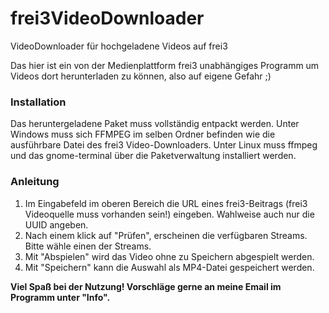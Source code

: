 # frei3VideoDownloader
VideoDownloader für hochgeladene Videos auf frei3

Das hier ist ein von der Medienplattform frei3 unabhängiges Programm um Videos dort herunterladen zu können, also auf eigene Gefahr ;)

### Installation

Das heruntergeladene Paket muss vollständig entpackt werden. Unter Windows muss sich FFMPEG im selben Ordner befinden wie die ausführbare Datei des frei3 Video-Downloaders. Unter Linux muss ffmpeg und das gnome-terminal über die Paketverwaltung installiert werden. 

### Anleitung

1. Im Eingabefeld im oberen Bereich die URL eines frei3-Beitrags (frei3 Videoquelle muss vorhanden sein!)  eingeben. Wahlweise auch nur die UUID angeben.
2. Nach einem klick auf "Prüfen", erscheinen die verfügbaren Streams. Bitte wähle einen der Streams.
3. Mit "Abspielen" wird das Video ohne zu Speichern abgespielt werden.
4. Mit "Speichern" kann die Auswahl als MP4-Datei gespeichert werden.

**Viel Spaß bei der Nutzung! Vorschläge gerne an meine Email im Programm unter "Info".**
